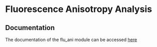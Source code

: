 # Fluorescence Anisotropy Analysis


## Documentation
The documentation of the flu_ani module can be accessed [here](https://mariuszlas.github.io/Fluorescence-Anisotropy-Analysis/)
